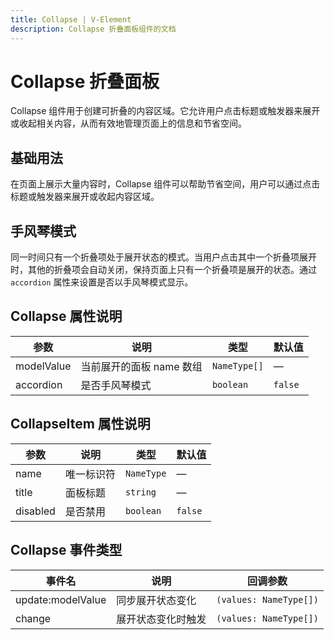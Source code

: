 ```yaml
---
title: Collapse | V-Element
description: Collapse 折叠面板组件的文档
---
```


# Collapse 折叠面板

Collapse 组件用于创建可折叠的内容区域。它允许用户点击标题或触发器来展开或收起相关内容，从而有效地管理页面上的信息和节省空间。

## 基础用法

在页面上展示大量内容时，Collapse 组件可以帮助节省空间，用户可以通过点击标题或触发器来展开或收起内容区域。

<preview path="../demo/Collapse/Basic.vue" title="基础用法" description="Collapse 组件的基础用法"></preview>

## 手风琴模式

同一时间只有一个折叠项处于展开状态的模式。当用户点击其中一个折叠项展开时，其他的折叠项会自动关闭，保持页面上只有一个折叠项是展开的状态。通过 `accordion` 属性来设置是否以手风琴模式显示。

<preview path="../demo/Collapse/Accordion.vue" title="手风琴模式" description="每次只展开一个面板的效果"></preview>

## Collapse 属性说明

| 参数       | 说明                     | 类型         | 默认值  |
| ---------- | ------------------------ | ------------ | ------- |
| modelValue | 当前展开的面板 name 数组 | `NameType[]` | —       |
| accordion  | 是否手风琴模式           | `boolean`    | `false` |

## CollapseItem 属性说明

| 参数     | 说明       | 类型       | 默认值  |
| -------- | ---------- | ---------- | ------- |
| name     | 唯一标识符 | `NameType` | —       |
| title    | 面板标题   | `string`   | —       |
| disabled | 是否禁用   | `boolean`  | `false` |

## Collapse 事件类型

| 事件名            | 说明               | 回调参数               |
| ----------------- | ------------------ | ---------------------- |
| update:modelValue | 同步展开状态变化   | `(values: NameType[])` |
| change            | 展开状态变化时触发 | `(values: NameType[])` |
